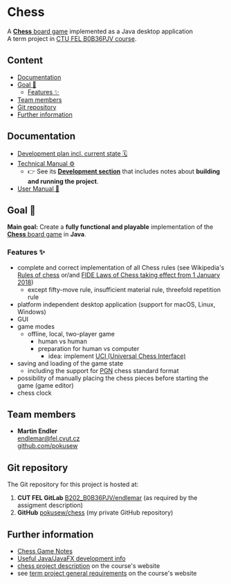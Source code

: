 # Chess

A [**Chess** board game](https://en.wikipedia.org/wiki/Chess) implemented as a Java desktop application  
A term project in [CTU FEL B0B36PJV course](https://cw.fel.cvut.cz/wiki/courses/b0b36pjv/start).


## Content

<!-- START doctoc generated TOC please keep comment here to allow auto update -->
<!-- DON'T EDIT THIS SECTION, INSTEAD RE-RUN doctoc TO UPDATE -->

- [Documentation](#documentation)
- [Goal 🎯](#goal-)
  - [Features ✨](#features-)
- [Team members](#team-members)
- [Git repository](#git-repository)
- [Further information](#further-information)

<!-- END doctoc generated TOC please keep comment here to allow auto update -->


## Documentation

* [Development plan incl. current state 🗓️](./TODO.md)
* [Technical Manual ⚙️](./docs/TECHNICAL-MANUAL.md)
    * 👉 See its **[Development section](./docs/TECHNICAL-MANUAL.md#development)** that includes notes
        about **building and running the project**.
* [User Manual 📘](./docs/USER-MANUAL.md)


## Goal 🎯

**Main goal:** Create a **fully functional and playable**
implementation of the [**Chess** board game](https://en.wikipedia.org/wiki/Chess) in **Java**.


### Features ✨

* complete and correct implementation of all Chess rules
    (see Wikipedia's [Rules of chess](https://en.wikipedia.org/wiki/Rules_of_chess)
    or/and [FIDE Laws of Chess taking effect from 1 January 2018](https://handbook.fide.com/chapter/E012018))
    * except fifty-move rule, insufficient material rule,  threefold repetition rule
* platform independent desktop application (support for macOS, Linux, Windows)
* GUI
* game modes
	* offline, local, two-player game 
		* human vs human
		* preparation for human vs computer
		    * idea: implement [UCI (Universal Chess Interface)](https://www.shredderchess.com/chess-features/uci-universal-chess-interface.html)
* saving and loading of the game state
    * including the support for [PGN](https://en.wikipedia.org/wiki/Portable_Game_Notation) chess standard format
* possibility of manually placing the chess pieces before starting the game (game editor)
* chess clock


## Team members

* **Martin Endler**  
  endlemar@fel.cvut.cz  
  [github.com/pokusew](https://github.com/pokusew)


## Git repository

The Git repository for this project is hosted at:
1. **CUT FEL GitLab** [B202_B0B36PJV/endlemar](https://gitlab.fel.cvut.cz/B202_B0B36PJV/endlemar) (as required by the assigment description)
2. **GitHub** [pokusew/chess](https://github.com/pokusew/chess) (my private GitHub repository)


## Further information

* [Chess Game Notes](./CHESS-GAME-NOTES.md)
* [Useful Java/JavaFX development info](./USEFUL-INFO.md)
* [chess project description](https://cw.fel.cvut.cz/wiki/courses/b0b36pjv/semestral/sachy) on the course's website
* see [term project general requirements](https://cw.fel.cvut.cz/wiki/courses/b0b36pjv/semestral/start) on the course's website
